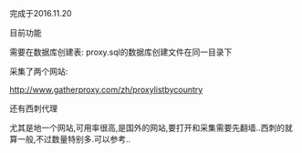 完成于2016.11.20

目前功能

需要在数据库创建表:
proxy.sql的数据库创建文件在同一目录下

采集了两个网站:

http://www.gatherproxy.com/zh/proxylistbycountry

还有西刺代理

尤其是地一个网站,可用率很高,是国外的网站,要打开和采集需要先翻墙..西刺的就算一般,不过数量特别多.可以参考..




